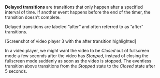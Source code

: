 **Delayed transitions** are transitions that only happen after a specified interval of time. If another event happens before the end of the timer, the transition doesn’t complete.

Delayed transitions are labeled “after” and often referred to as “after” transitions.

[Screenshot of video player 3 with the after transition highlighted]

In a video player, we might want the video to be *Closed* out of fullscreen mode a few seconds after the video has *Stopped*, instead of closing the fullscreen mode suddenly as soon as the video is stopped. The eventless transition above transitions from the *Stopped* state to the *Closed* state after 5 seconds.